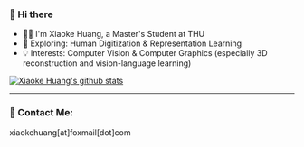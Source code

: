 ### 👋 Hi there 

- :man_technologist: I'm Xiaoke Huang, a Master's Student at THU
- :telescope: Exploring: Human Digitization & Representation Learning
- :bulb: Interests: Computer Vision & Computer Graphics (especially 3D reconstruction and vision-language learning)

[![Xiaoke Huang's github stats](https://github-readme-stats.vercel.app/api?username=xk-huang&show_icons=true)](https://github.com/xk-huang/)


---
### 📧 Contact Me:
xiaokehuang[at]foxmail[dot]com

<!--
**xk-huang/xk-huang** is a ✨ _special_ ✨ repository because its `README.md` (this file) appears on your GitHub profile.

Here are some ideas to get you started:

- 🔭 I’m currently working on ...
- 🌱 I’m currently learning ...
- 👯 I’m looking to collaborate on ...
- 🤔 I’m looking for help with ...
- 💬 Ask me about ...
- 📫 How to reach me: ...
- 😄 Pronouns: ...
- ⚡ Fun fact: ...
-->
